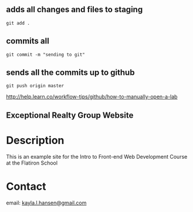 ## adds all changes and files to staging
```
git add .
```
## commits all

```
git commit -m "sending to git"
```
## sends all the commits up to github
```
git push origin master
```

http://help.learn.co/workflow-tips/github/how-to-manually-open-a-lab

Exceptional Realty Group Website
---
# Description

This is an example site for the Intro to Front-end Web Development Course at the Flatiron School

# Contact

email: kayla.l.hansen@gmail.com

